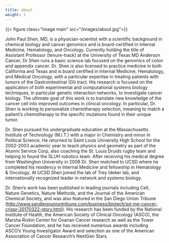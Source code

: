 ```yaml
---
title: about
weight: 1
---
```


{{< figure class="image main" src="/images/about.jpg">}}

John Paul Shen, MD, is a physician-scientist with a scientific background in chemical biology and cancer genomics and is board-certified in Internal Medicine, Hematology, and Oncology. Currently holding the title of Assistant Professor (tenure-track) at the University of Texas MD Anderson Cancer, Dr Shen runs a basic science lab focused on the genomics of colon and appendix cancer. Dr. Shen is also licensed to practice medicine in both California and Texas and is board certified in Internal Medicine, Hematology, and Medical Oncology, with a particular expertise in treating patients with tumors of the Gastrointestinal (GI) tract. His research is focused on the application of both experimental and computational systems biology techniques, in particular genetic interaction networks, to investigate cancer biology. The ultimate goal of this work is to translate new knowledge of the cancer cell into improved outcomes in clinical oncology. In particular, Dr. Shen is working to personalize chemotherapy selection, meaning to match a patient’s chemotherapy to the specific mutations found in their unique tumor.

Dr. Shen pursued his undergraduate education at the Massachusetts Institute of Technology (M.I.T.) with a major in Chemistry and minor in Political Science. He returned to Saint Louis University High School for the 2002-2003 academic year to teach physics and geometry as part of the Alumni Service Corp, also coaching the St. Louis Druids rugby team and helping to found the SLUH robotics team. After receiving his medical degree from Washington University in 2008 Dr. Shen matched to UCSD where he completed his residency in Internal Medicine and fellowship in Hematology & Oncology. At UCSD Shen joined the lab of Trey Ideker lab, and internationally recognized leader in network and systems biology.

Dr. Shen’s work has been published in leading journals including Cell, Nature Genetics, Nature Methods, and the Journal of the American Chemical Society, and was also featured in the San Diego Union Tribune (http://www.sandiegouniontribune.com/business/biotech/sd-me-cancer-crispr-20170322-story.html). His research has been funded by the National Institute of Health, the American Society of Clinical Oncology (ASCO), the Marsha Rivkin Center for Ovarian Cancer research as well as the Tower Cancer Foundation, and he has received numerous awards including ASCO’s Young Investigator Award and selection as one of the American Association of Cancer Research’s NextGen Stars.

